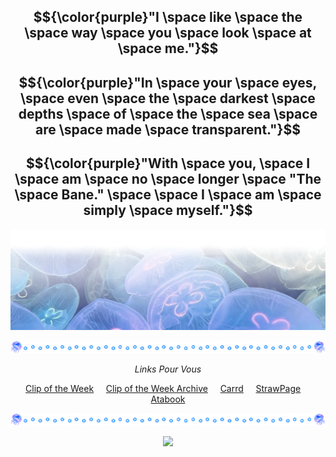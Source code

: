 <div align="center">

## $${\color{purple}"I \space like \space the \space way \space you \space look \space at \space me."}$$

## $${\color{purple}"In \space your \space eyes, \space even \space the \space darkest \space depths \space of \space the \space sea \space are \space made \space transparent."}$$

## $${\color{purple}"With \space you, \space I \space am \space no \space longer \space "The \space Bane." \space \space I \space am \space simply \space myself."}$$

<img src="https://github.com/SodanGum/SodanGum/blob/c146115ac6134fecd073b0fca3c1433c103c01de/tumblr_37d5b206cccd0923884d95c626610693_4e41b13b_2048.png" />
</p>

<img src="https://github.com/SodanGum/SodanGum/blob/05b6b2341f5aed7a8772a8cda60a6530736ebf2b/tumblr_ceafff4af0b6bce402b6054bb9d4de1a_e5718ee4_1280.png" />

*Links Pour Vous*

[Clip of the Week](https://www.youtube.com/shorts/Qf8xIOv_qrs) &nbsp;&nbsp;&nbsp; [Clip of the Week Archive](https://pastebin.com/UqBp6Eit) &nbsp;&nbsp;&nbsp; [Carrd](https://sodangum.carrd.co/) &nbsp;&nbsp;&nbsp; [StrawPage](https://sodangum.straw.page) &nbsp;&nbsp;&nbsp; [Atabook](https://sodangum.atabook.org/)

<img src="https://github.com/SodanGum/SodanGum/blob/05b6b2341f5aed7a8772a8cda60a6530736ebf2b/tumblr_ceafff4af0b6bce402b6054bb9d4de1a_e5718ee4_1280.png" />

![](https://komarev.com/ghpvc/?username=SodanGum&label=Sweet+dreams+my+dear+jellyfish+ଳ&color=827ab5&style=for-the-badge)
